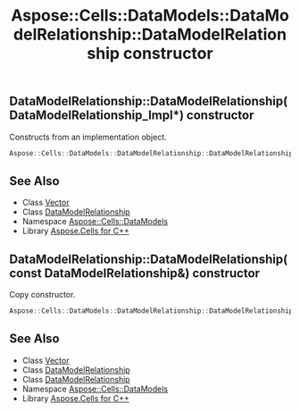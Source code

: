 ﻿---
title: Aspose::Cells::DataModels::DataModelRelationship::DataModelRelationship constructor
linktitle: DataModelRelationship
second_title: Aspose.Cells for C++ API Reference
description: 'Aspose::Cells::DataModels::DataModelRelationship::DataModelRelationship constructor. Constructs from an implementation object in C++.'
type: docs
weight: 100
url: /cpp/aspose.cells.datamodels/datamodelrelationship/datamodelrelationship/
---
## DataModelRelationship::DataModelRelationship(DataModelRelationship_Impl*) constructor


Constructs from an implementation object.

```cpp
Aspose::Cells::DataModels::DataModelRelationship::DataModelRelationship(DataModelRelationship_Impl *impl)
```

## See Also

* Class [Vector](../../../aspose.cells/vector/)
* Class [DataModelRelationship](../)
* Namespace [Aspose::Cells::DataModels](../../)
* Library [Aspose.Cells for C++](../../../)
## DataModelRelationship::DataModelRelationship(const DataModelRelationship\&) constructor


Copy constructor.

```cpp
Aspose::Cells::DataModels::DataModelRelationship::DataModelRelationship(const DataModelRelationship &src)
```

## See Also

* Class [Vector](../../../aspose.cells/vector/)
* Class [DataModelRelationship](../)
* Class [DataModelRelationship](../)
* Namespace [Aspose::Cells::DataModels](../../)
* Library [Aspose.Cells for C++](../../../)
